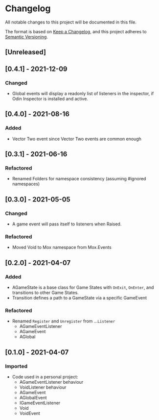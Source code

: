 # Changelog
All notable changes to this project will be documented in this file.

The format is based on [Keep a Changelog](https://keepachangelog.com/en/1.0.0/),
and this project adheres to [Semantic Versioning](https://semver.org/spec/v2.0.0.html).

## [Unreleased]

## [0.4.1] - 2021-12-09
### Changed
+ Global events will display a readonly list of listeners in the inspector, if Odin Inspector is installed and active.

## [0.4.0] - 2021-08-16
### Added
+ Vector Two event since Vector Two events are common enough

## [0.3.1] - 2021-06-16
### Refactored
+ Renamed Folders for namespace consistency (assuming #ignored namespaces)

## [0.3.0] - 2021-05-05

### Changed
+ A game event will pass itself to listeners when Raised.

### Refactored
+ Moved Void to Mox namespace from Mox.Events

## [0.2.0] - 2021-04-07
### Added
+ AGameState is a base class for Game States with `OnExit`, `OnEnter`, and transitions to other Game States.
+ Transition defines a path to a GameState via a specific GameEvent
### Refactored
+ Renamed `Register` and `Unregister` from ...`Listener`
  + AGameEventListener
  + AGameEvent
  + AGlobal

## [0.1.0] - 2021-04-07
### Imported
+ Code used in a personal project:
  + AGameEventListener behaviour
  + VoidListener behaviour
  + AGameEvent
  + AGlobalEvent
  + IGameEventListener
  + Void
  + VoidEvent